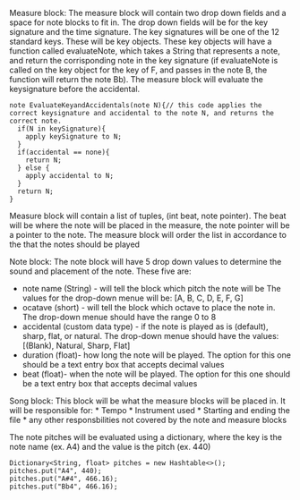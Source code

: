 Measure block: The measure block will contain two drop down fields and a space for note blocks to fit in. The drop down fields will be for the key signature and the time signature. The key signatures will be one of the 12 standard keys. These will be key objects. These key objects will have a function called evaluateNote, which takes a String that represents a note, and return the corrisponding note in the key signature (if evaluateNote is called on the key object for the key of F, and passes in the note B, the function will return the note Bb).
The measure block will evaluate the keysignature before the accidental. 

```
note EvaluateKeyandAccidentals(note N){// this code applies the correct keysignature and accidental to the note N, and returns the correct note.
  if(N in keySignature){
    apply keySignature to N;
  }
  if(accidental == none){
    return N;
  } else {
    apply accidental to N;
  }
  return N;
}
```
Measure block will contain a list of tuples, (int beat, note pointer). The beat will be where the note will be placed in the measure, the note pointer will be a pointer to the note.
The measure block will order the list in accordance to the that the notes should be played

Note block: The note block will have 5 drop down values to determine the sound and placement of the note. These five are: 
* note name (String) - will tell the block which pitch the note will be The values for the drop-down menue will be: [A, B, C, D, E, F, G]
* ocatave (short) - will tell the block which octave to place the note in. The drop-down menue should have the range 0 to 8
* accidental (custom data type) - if the note is played as is (default), sharp, flat, or natural. The drop-down menue should have the values: [(Blank), Natural, Sharp, Flat]
* duration (float)- how long the note will be played. The option for this one should be a text entry box that accepts decimal values
* beat (float)- when the note will be played. The option for this one should be a text entry box that accepts decimal values

Song block: This block will be what the measure blocks will be placed in. It will be responsible for: * Tempo * Instrument used * Starting and ending the file * any other responsbilities not covered by the note and measure blocks




The note pitches will be evaluated using a dictionary, where the key is the note name (ex. A4) and the value is the pitch (ex. 440)

```
Dictionary<String, float> pitches = new Hashtable<>();
pitches.put("A4", 440);
pitches.put("A#4", 466.16);
pitches.put("Bb4", 466.16);
```
